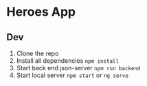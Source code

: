 # Heroes App

## Dev

1. Clone the repo
2. Install all dependencies `npm install`
3. Start back end json-server `npm run backend`
4. Start local server `npm start` or `ng serve`

